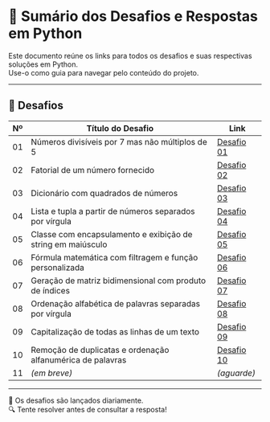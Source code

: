 # 🐍 Sumário dos Desafios e Respostas em Python

Este documento reúne os links para todos os desafios e suas respectivas soluções em Python.  
Use-o como guia para navegar pelo conteúdo do projeto.

---

## 🧩 Desafios

| Nº  | Título do Desafio         | Link                                      |
|-----|---------------------------|-------------------------------------------|
| 01  | Números divisíveis por 7 mas não múltiplos de 5             | [Desafio 01](./desafio_01.md)             |
| 02  | Fatorial de um número fornecido            | [Desafio 02](./desafio_02.md)             |
| 03  | Dicionário com quadrados de números           | [Desafio 03](./desafio_03.md)             |
| 04  | Lista e tupla a partir de números separados por vírgula               | [Desafio 04](./desafio_04.md)             |
| 05  | Classe com encapsulamento e exibição de string em maiúsculo           | [Desafio 05](./desafio_05.md)             |
| 06  | Fórmula matemática com filtragem e função personalizada   | [Desafio 06](./desafio_06.md)             |
| 07  | Geração de matriz bidimensional com produto de índices      | [Desafio 07](./desafio_07.md)             |
| 08  | Ordenação alfabética de palavras separadas por vírgula        | [Desafio 08](./desafio_08.md)             |
| 09  | Capitalização de todas as linhas de um texto          | [Desafio 09](./desafio_09.md)             |
| 10  | Remoção de duplicatas e ordenação alfanumérica de palavras    | [Desafio 10](./desafio_10.md)             |
| 11  | *(em breve)*              | *(aguarde)*           

---

📌 Os desafios são lançados diariamente.  
🔍 Tente resolver antes de consultar a resposta!